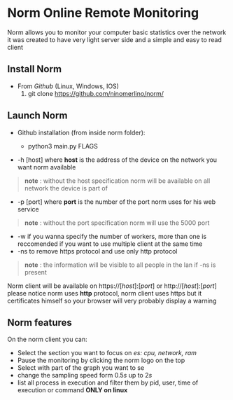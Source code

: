 # Norm Online Remote Monitoring 

Norm allows you to monitor your computer basic statistics over the network it was created to have very light server side and a simple and easy to read client

## Install Norm

 - From *Github* (Linux, Windows, IOS)
   1. git clone https://github.com/ninomerlino/norm/

## Launch Norm

 - Github installation (from inside norm folder):
    - python3 main.py FLAGS


 - -h [host] where **host** is the address of the device on the network you want norm available 
 > **note** : without the host specification norm will be available on all network the device is part of
 - -p [port] where **port** is the number of the port norm uses for his web service
 > **note** : without the port specification norm will use the 5000 port
 - -w if you wanna specify the number of workers, more than one is reccomended if you want to use multiple client at the same time
 - -ns to remove https protocol and use only http protocol
 > **note** : the information will be visible to all people in the lan if -ns is present

Norm client will be available on https://[*host*]:[*port*] or http://[*host*]:[*port*] please notice norm uses **http** protocol, norm client uses https but it certificates himself so your browser will very probably display a warning

## Norm features

On the norm client you can:
- Select the section you want to focus on *es: cpu, network, ram*
- Pause the monitoring by clicking the norm logo on the top
- Select with part of the graph you want to se
- change the sampling speed form 0.5*s* up to 2*s* 
- list all process in execution and filter them by pid, user, time of execution or command **ONLY on linux**

